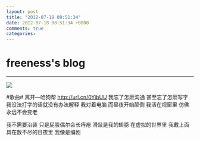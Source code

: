 ```yaml
---
layout: post
title: "2012-07-18 08:51:34"
date: 2012-07-18 08:51:34 +0800
comments: true
categories: 
---
```


# freeness's blog

----------

![](http://okqmqrbgo.bkt.clouddn.com/201207180851341.jpg)

>
\#歌曲\# 离开—哈狗帮 http://url.cn/0YibUU
我忘了怎麽沟通
甚至忘了怎麽写字
我没法打字的话就没有办法解释
我对着电脑 而昼夜开始颠倒
我活在视窗里
仿佛永远不会变老

我不需要治装
只是屁股偶尔会长痔疮
滑鼠是我的翅膀
在虚拟的世界里
我戴上面具在数不尽的日夜里
我像是编剧